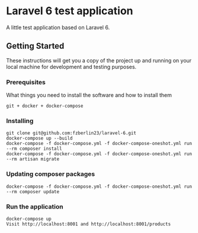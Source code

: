 # Laravel 6 test application

A little test application based on Laravel 6.

## Getting Started

These instructions will get you a copy of the project up and running on your local machine for development and testing purposes.

### Prerequisites

What things you need to install the software and how to install them

```
git + docker + docker-compose
```

### Installing

```
git clone git@github.com:fzberlin23/laravel-6.git 
docker-compose up --build
docker-compose -f docker-compose.yml -f docker-compose-oneshot.yml run --rm composer install
docker-compose -f docker-compose.yml -f docker-compose-oneshot.yml run --rm artisan migrate
```

### Updating composer packages

```
docker-compose -f docker-compose.yml -f docker-compose-oneshot.yml run --rm composer update
```

### Run the application

```
docker-compose up
Visit http://localhost:8001 and http://localhost:8001/products
```
